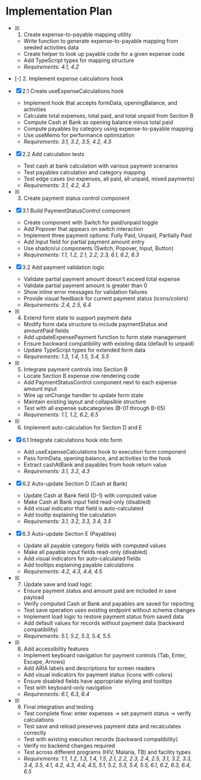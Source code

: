 # Implementation Plan

- [x] 1. Create expense-to-payable mapping utility









  - Write function to generate expense-to-payable mapping from seeded activities data
  - Create helper to look up payable code for a given expense code
  - Add TypeScript types for mapping structure
  - _Requirements: 4.1, 4.2_

- [-] 2. Implement expense calculations hook


- [x] 2.1 Create useExpenseCalculations hook


  - Implement hook that accepts formData, openingBalance, and activities
  - Calculate total expenses, total paid, and total unpaid from Section B
  - Compute Cash at Bank as opening balance minus total paid
  - Compute payables by category using expense-to-payable mapping
  - Use useMemo for performance optimization
  - _Requirements: 3.1, 3.2, 3.5, 4.2, 4.3_

- [x] 2.2 Add calculation tests


  - Test cash at bank calculation with various payment scenarios
  - Test payables calculation and category mapping
  - Test edge cases (no expenses, all paid, all unpaid, mixed payments)
  - _Requirements: 3.1, 4.2, 4.3_

- [x] 3. Create payment status control component





- [x] 3.1 Build PaymentStatusControl component


  - Create component with Switch for paid/unpaid toggle
  - Add Popover that appears on switch interaction
  - Implement three payment options: Fully Paid, Unpaid, Partially Paid
  - Add Input field for partial payment amount entry
  - Use shadcn/ui components (Switch, Popover, Input, Button)
  - _Requirements: 1.1, 1.2, 2.1, 2.2, 2.3, 6.1, 6.2, 6.3_

- [x] 3.2 Add payment validation logic


  - Validate partial payment amount doesn't exceed total expense
  - Validate partial payment amount is greater than 0
  - Show inline error messages for validation failures
  - Provide visual feedback for current payment status (icons/colors)
  - _Requirements: 2.4, 2.5, 6.4_

- [x] 4. Extend form state to support payment data





  - Modify form data structure to include paymentStatus and amountPaid fields
  - Add updateExpensePayment function to form state management
  - Ensure backward compatibility with existing data (default to unpaid)
  - Update TypeScript types for extended form data
  - _Requirements: 1.3, 1.4, 1.5, 5.4, 5.5_

- [x] 5. Integrate payment controls into Section B





  - Locate Section B expense row rendering code
  - Add PaymentStatusControl component next to each expense amount input
  - Wire up onChange handler to update form state
  - Maintain existing layout and collapsible structure
  - Test with all expense subcategories (B-01 through B-05)
  - _Requirements: 1.1, 1.2, 6.2, 6.5_

- [x] 6. Implement auto-calculation for Section D and E








- [x] 6.1 Integrate calculations hook into form

  - Add useExpenseCalculations hook to execution form component
  - Pass formData, opening balance, and activities to the hook
  - Extract cashAtBank and payables from hook return value
  - _Requirements: 3.1, 3.2, 4.3_

- [x] 6.2 Auto-update Section D (Cash at Bank)



  - Update Cash at Bank field (D-1) with computed value
  - Make Cash at Bank input field read-only (disabled)
  - Add visual indicator that field is auto-calculated
  - Add tooltip explaining the calculation
  - _Requirements: 3.1, 3.2, 3.3, 3.4, 3.5_


- [x] 6.3 Auto-update Section E (Payables)




  - Update all payable category fields with computed values
  - Make all payable input fields read-only (disabled)
  - Add visual indicators for auto-calculated fields
  - Add tooltips explaining payable calculations
  - _Requirements: 4.2, 4.3, 4.4, 4.5_

- [x] 7. Update save and load logic





  - Ensure payment status and amount paid are included in save payload
  - Verify computed Cash at Bank and payables are saved for reporting
  - Test save operation uses existing endpoint without schema changes
  - Implement load logic to restore payment status from saved data
  - Add default values for records without payment data (backward compatibility)
  - _Requirements: 5.1, 5.2, 5.3, 5.4, 5.5_

- [x] 8. Add accessibility features





  - Implement keyboard navigation for payment controls (Tab, Enter, Escape, Arrows)
  - Add ARIA labels and descriptions for screen readers
  - Add visual indicators for payment status (icons with colors)
  - Ensure disabled fields have appropriate styling and tooltips
  - Test with keyboard-only navigation
  - _Requirements: 6.1, 6.3, 6.4_

- [x] 9. Final integration and testing





  - Test complete flow: enter expenses → set payment status → verify calculations
  - Test save and reload preserves payment data and recalculates correctly
  - Test with existing execution records (backward compatibility)
  - Verify no backend changes required
  - Test across different programs (HIV, Malaria, TB) and facility types
  - _Requirements: 1.1, 1.2, 1.3, 1.4, 1.5, 2.1, 2.2, 2.3, 2.4, 2.5, 3.1, 3.2, 3.3, 3.4, 3.5, 4.1, 4.2, 4.3, 4.4, 4.5, 5.1, 5.2, 5.3, 5.4, 5.5, 6.1, 6.2, 6.3, 6.4, 6.5_
